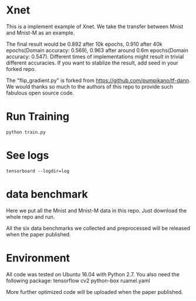 # Xnet

This is a implement example of Xnet. We take the transfer between Mnist and Mnist-M as an example. 

The final result would be 0.892 after 10k epochs, 0.910 after 40k epochs(Domain accuracy: 0.569), 0.963 after around 0.6m epochs(Domain accuracy: 0.547). Different times of implementations might result in trivial different accuracies. If you want to stablize the result, add seed in your forked repo. 

The "flip_gradient.py" is forked from https://github.com/pumpikano/tf-dann. We would thanks so much to the authors of this repo to provide such fabulous open source code.


# Run Training

```
python train.py
```


# See logs

```
tensorboard --logdir=log
```
# data benchmark
Here we put all the Mnist and Mnist-M data in this repo. Just download the whole repo and run. 

All the six data benchmarks we collected and preprocessed will be released when the paper published.

# Environment

All code was tested on Ubuntu 16.04 with Python 2.7. You also need the following package:
tensorflow
cv2
python-box
ruamel.yaml

More further optimized code will be uploaded when the paper published.
